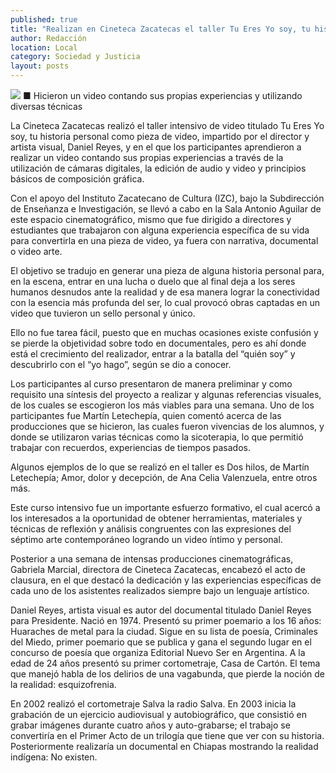 ```yaml
---
published: true
title: "Realizan en Cineteca Zacatecas el taller Tu Eres Yo soy, tu historia personal como pieza de video"
author: Redacción
location: Local
category: Sociedad y Justicia
layout: posts
---
```


![](http://i.imgur.com/7raFgAem.jpg)
■ Hicieron un video contando sus propias experiencias y utilizando diversas técnicas

La Cineteca Zacatecas realizó el taller intensivo de video titulado Tu Eres Yo soy, tu historia personal como pieza de video, impartido por el director y artista visual, Daniel Reyes, y en el que los participantes aprendieron a realizar un video contando sus propias  experiencias  a través de la utilización de cámaras digitales, la edición de audio y video y principios básicos de composición gráfica. 

Con el apoyo del Instituto Zacatecano de Cultura (IZC), bajo la Subdirección de Enseñanza e Investigación, se llevó a cabo en la Sala Antonio Aguilar de este espacio cinematográfico, mismo que fue dirigido a directores y estudiantes que trabajaron con alguna experiencia específica de su vida para convertirla en una pieza de video, ya fuera con narrativa, documental o video arte.

El objetivo se tradujo en generar una pieza de alguna historia personal para, en la escena, entrar en una lucha o duelo que al final deja a los seres humanos desnudos ante la realidad y de esa manera lograr la conectividad con la esencia más profunda del ser, lo cual provocó obras captadas en un video que tuvieron un sello personal y único.

Ello no fue tarea fácil, puesto que en muchas ocasiones existe confusión  y se pierde la objetividad sobre todo en documentales, pero es ahí donde está el crecimiento del realizador, entrar a la batalla del “quién soy” y descubrirlo con el “yo hago”, según se dio a conocer. 

Los participantes al curso presentaron de manera preliminar y como requisito una síntesis del proyecto a realizar y algunas referencias visuales, de los cuales se escogieron los más viables para una semana. 
Uno de los participantes fue Martín Letechepía, quien comentó acerca de las producciones que se hicieron, las cuales fueron  vivencias de los alumnos, y donde se utilizaron varias técnicas como la sicoterapia,  lo que  permitió trabajar con recuerdos, experiencias de tiempos pasados.

Algunos ejemplos de lo que se realizó en el taller es  Dos hilos, de Martín Letechepía; Amor, dolor y decepción,  de Ana Celia Valenzuela, entre otros más.

Este curso intensivo fue un importante esfuerzo formativo, el cual acercó a los interesados a la oportunidad de obtener herramientas, materiales y técnicas de reflexión y análisis congruentes con las expresiones del séptimo arte contemporáneo logrando un video íntimo y personal.

Posterior a una semana de intensas producciones cinematográficas, Gabriela Marcial, directora de Cineteca Zacatecas, encabezó el acto de clausura, en el que destacó la dedicación y las experiencias específicas de cada uno de los asistentes realizados siempre bajo un lenguaje artístico. 

Daniel Reyes, artista visual es autor del documental titulado Daniel Reyes para Presidente. Nació en 1974. Presentó su primer poemario a los 16 años: Huaraches de metal para la ciudad. Sigue en su lista de poesía, Criminales del Miedo, primer poemario que se publica y gana el segundo lugar en el concurso de poesía que organiza Editorial Nuevo Ser en Argentina. A la edad de 24 años presentó su primer cortometraje, Casa de Cartón. El tema que manejó habla de los delirios de una vagabunda, que pierde la noción de la realidad: esquizofrenia.

En 2002 realizó el cortometraje Salva la radio Salva. En 2003 inicia la grabación de un ejercicio audiovisual y autobiográfico, que consistió en grabar imágenes durante cuatro años y auto-grabarse; el trabajo se convertiría en el Primer Acto de un trilogía que tiene que ver con su historia. Posteriormente realizaría un documental en Chiapas mostrando la realidad indígena: No existen. 
